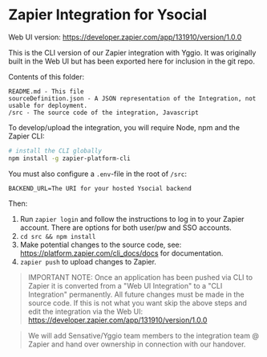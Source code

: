 # Zapier Integration for Ysocial

Web UI version: https://developer.zapier.com/app/131910/version/1.0.0

This is the CLI version of our Zapier integration with Yggio. It was originally built in the Web UI but has been exported here for inclusion in the git repo.

Contents of this folder: 
```
README.md - This file
sourceDefinition.json - A JSON representation of the Integration, not usable for deployment.
/src - The source code of the integration, Javascript
```

To develop/upload the integration, you will require Node, npm and the Zapier CLI:

```bash
# install the CLI globally
npm install -g zapier-platform-cli
```
You must also configure a `.env`-file in the root of `/src`:
```
BACKEND_URL=The URI for your hosted Ysocial backend
```
Then:

  1. Run `zapier login` and follow the instructions to log in to your Zapier account. There are options for both user/pw and SSO accounts.
  2. `cd src && npm install`
  3. Make potential changes to the source code, see: https://platform.zapier.com/cli_docs/docs for documentation.
  4. `zapier push` to upload changes to Zapier.

> IMPORTANT NOTE: Once an application has been pushed via CLI to Zapier it is converted from a "Web UI Integration" to a "CLI Integration" permanently. All future changes must be made in the source code. If this is not what you want skip the above steps and edit the integration via the Web UI: https://developer.zapier.com/app/131910/version/1.0.0

>We will add Sensative/Yggio team members to the integration team @ Zapier and hand over ownership in connection with our handover.
